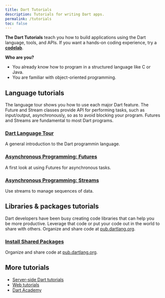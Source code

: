 ```yaml
---
title: Dart Tutorials
description: Tutorials for writing Dart apps.
permalink: /tutorials
toc: false
---
```


**The Dart Tutorials** teach you how to build applications
using the Dart language, tools, and APIs.
If you want a hands-on coding experience, try a
**[codelab](/codelabs)**.

**Who are you?**

* You already know how to program in a structured language like C or Java.
* You are familiar with object-oriented programming.

## Language tutorials

The language tour shows you how to use each major Dart feature.
The Future and Stream classes provide API for performing tasks,
such as input/output, asynchronously, so as to avoid blocking your
program. Futures and Streams are fundamental to most Dart programs.

<div class="card-grid">
  <div class="card">
    <h3><a href="/guides/language/language-tour">Dart Language Tour</a></h3>
    <p>A general introduction to the Dart programmin language.</p>
  </div>
  <div class="card">
    <h3><a href="/tutorials/language/futures">Asynchronous Programming:
        Futures</a></h3>
    <p>A first look at using Futures for asynchronous tasks.</p>
  </div>
  <div class="card">
    <h3><a href="/tutorials/language/streams">Asynchronous Programming:
       Streams</a></h3>
    <p>Use streams to manage sequences of data.</p>
  </div>
</div>

## Libraries &amp; packages tutorials

Dart developers have been busy creating code libraries that can help you
be more productive.
Leverage that code or put your code out in the world to share with others.
Organize and share code at
<a href="https://pub.dartlang.org/">pub.dartlang.org</a>.

<div class="card-grid">
  <div class="card">
    <h3><a href="/tutorials/libraries/shared-pkgs">Install Shared Packages</a></h3>
    <p>Organize and share code at
       <a href="https://pub.dartlang.org/">pub.dartlang.org</a>.</p>
  </div>
</div>

## More tutorials

* [Server-side Dart tutorials](/tutorials/dart-vm)
* [Web tutorials]({{site.webdev}}/tutorials)
* [Dart Academy](https://dart.academy)

